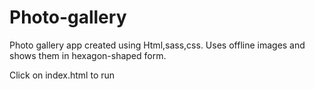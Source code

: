 # Photo-gallery
Photo gallery app created using Html,sass,css. Uses offline images and shows them in hexagon-shaped form.

Click on index.html to run
